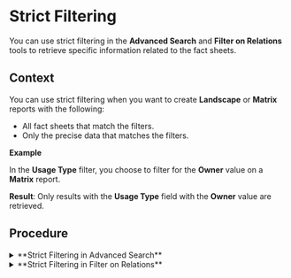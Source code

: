 # Strict Filtering
You can use strict filtering in the **Advanced Search** and  **Filter on Relations** tools to retrieve specific information related to the fact sheets.

## Context

You can use strict filtering when you want to create **Landscape** or **Matrix** reports with the following:

* All fact sheets that match the filters.
* Only the precise data that matches the filters.

**Example**

In the **Usage Type** filter, you choose to filter for the **Owner** value on a **Matrix** report.

**Result**: Only results with the **Usage Type** field with the **Owner** value are retrieved.

## Procedure

<details><summary>**Strict Filtering in Advanced Search**</summary>

1. Go to the **Random Software** initial page.
2. On the **Filter** tab, select **Advanced	 Search**.
3. Select...
</summary>
</details> 

<details><summary>**Strict Filtering in Filter on Relations**</summary>

1. Go to the **LeanIX** initial page.
2. On the **Filter** tab, select...

</details>
